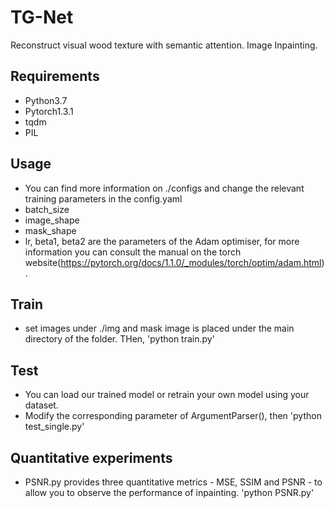 # TG-Net
Reconstruct visual wood texture with semantic attention. Image Inpainting. 


## Requirements
- Python3.7
- Pytorch1.3.1
- tqdm
- PIL

## Usage
- You can find more information on ./configs and change the relevant training parameters in the config.yaml
- batch_size
- image_shape
- mask_shape
- lr, beta1, beta2 are the parameters of the Adam optimiser, for more information you can consult the manual on the torch website(https://pytorch.org/docs/1.1.0/_modules/torch/optim/adam.html).

## Train
- set images under ./img and mask image is placed under the main directory of the folder. THen,
'python train.py'

## Test
- You can load our trained model or retrain your own model using your dataset.
- Modify the corresponding parameter of ArgumentParser(), then
'python test_single.py'

## Quantitative experiments
- PSNR.py provides three quantitative metrics - MSE, SSIM and PSNR - to allow you to observe the performance of inpainting.
'python PSNR.py'
